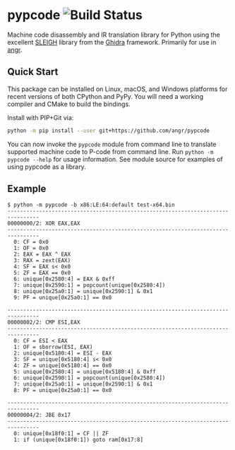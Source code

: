 pypcode ![Build Status](https://github.com/angr/pypcode/workflows/Build/badge.svg?event=push)
=======
Machine code disassembly and IR translation library for Python using the
excellent [SLEIGH](https://ghidra.re/courses/languages/html/sleigh.html) library
from the [Ghidra](https://ghidra-sre.org/) framework. Primarily for use in
[angr](http://angr.io).

Quick Start
-----------
This package can be installed on Linux, macOS, and Windows platforms for recent
versions of both CPython and PyPy. You will need a working compiler and CMake to
build the bindings.

Install with PIP+Git via:

```bash
python -m pip install --user git+https://github.com/angr/pypcode
```

You can now invoke the `pypcode` module from command line to translate supported
machine code to P-code from command line. Run `python -m pypcode --help` for
usage information. See module source for examples of using pypcode as a library.

Example
-------

```
$ python -m pypcode -b x86:LE:64:default test-x64.bin
--------------------------------------------------------------------------------
00000000/2: XOR EAX,EAX
--------------------------------------------------------------------------------
  0: CF = 0x0
  1: OF = 0x0
  2: EAX = EAX ^ EAX
  3: RAX = zext(EAX)
  4: SF = EAX s< 0x0
  5: ZF = EAX == 0x0
  6: unique[0x2580:4] = EAX & 0xff
  7: unique[0x2590:1] = popcount(unique[0x2580:4])
  8: unique[0x25a0:1] = unique[0x2590:1] & 0x1
  9: PF = unique[0x25a0:1] == 0x0

--------------------------------------------------------------------------------
00000002/2: CMP ESI,EAX
--------------------------------------------------------------------------------
  0: CF = ESI < EAX
  1: OF = sborrow(ESI, EAX)
  2: unique[0x5180:4] = ESI - EAX
  3: SF = unique[0x5180:4] s< 0x0
  4: ZF = unique[0x5180:4] == 0x0
  5: unique[0x2580:4] = unique[0x5180:4] & 0xff
  6: unique[0x2590:1] = popcount(unique[0x2580:4])
  7: unique[0x25a0:1] = unique[0x2590:1] & 0x1
  8: PF = unique[0x25a0:1] == 0x0

--------------------------------------------------------------------------------
00000004/2: JBE 0x17
--------------------------------------------------------------------------------
  0: unique[0x18f0:1] = CF || ZF
  1: if (unique[0x18f0:1]) goto ram[0x17:8]
```
